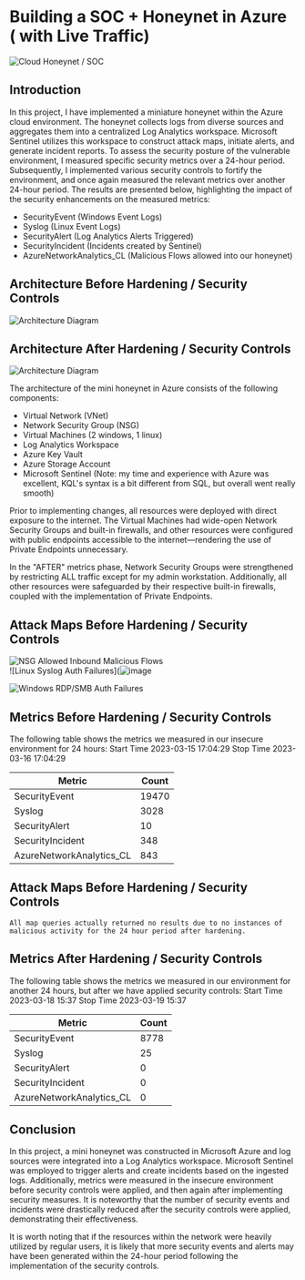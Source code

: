 # Building a SOC + Honeynet in Azure ( with Live Traffic)
![Cloud Honeynet / SOC](https://i.imgur.com/ZWxe03e.jpg)

## Introduction

In this project, I have implemented a miniature honeynet within the Azure cloud environment. The honeynet collects logs from diverse sources and aggregates them into a centralized Log Analytics workspace. Microsoft Sentinel utilizes this workspace to construct attack maps, initiate alerts, and generate incident reports. To assess the security posture of the vulnerable environment, I measured specific security metrics over a 24-hour period. Subsequently, I implemented various security controls to fortify the environment, and once again measured the relevant metrics over another 24-hour period. The results are presented below, highlighting the impact of the security enhancements on the measured metrics:

- SecurityEvent (Windows Event Logs)
- Syslog (Linux Event Logs)
- SecurityAlert (Log Analytics Alerts Triggered)
- SecurityIncident (Incidents created by Sentinel)
- AzureNetworkAnalytics_CL (Malicious Flows allowed into our honeynet)

## Architecture Before Hardening / Security Controls
![Architecture Diagram](https://i.imgur.com/aBDwnKb.jpg)

## Architecture After Hardening / Security Controls
![Architecture Diagram](https://i.imgur.com/YQNa9Pp.jpg)

The architecture of the mini honeynet in Azure consists of the following components:

- Virtual Network (VNet)
- Network Security Group (NSG)
- Virtual Machines (2 windows, 1 linux)
- Log Analytics Workspace
- Azure Key Vault
- Azure Storage Account
- Microsoft Sentinel (Note: my time and experience with Azure was excellent, KQL's syntax is a bit different from SQL, but overall went really smooth)


Prior to implementing changes, all resources were deployed with direct exposure to the internet. The Virtual Machines had wide-open Network Security Groups and built-in firewalls, and other resources were configured with public endpoints accessible to the internet—rendering the use of Private Endpoints unnecessary.

In the "AFTER" metrics phase, Network Security Groups were strengthened by restricting ALL traffic except for my admin workstation. Additionally, all other resources were safeguarded by their respective built-in firewalls, coupled with the implementation of Private Endpoints.

## Attack Maps Before Hardening / Security Controls
![NSG Allowed Inbound Malicious Flows](https://i.imgur.com/1qvswSX.png)<br>
![Linux Syslog Auth Failures](![image](https://github.com/whitehillnate/Azure-Soc/assets/148999138/7740c48b-b651-4998-a1e4-32dc7b5d781d)

![Windows RDP/SMB Auth Failures](https://i.imgur.com/ESr9Dlv.png)<br>

## Metrics Before Hardening / Security Controls

The following table shows the metrics we measured in our insecure environment for 24 hours:
Start Time 2023-03-15 17:04:29
Stop Time 2023-03-16 17:04:29

| Metric                   | Count
| ------------------------ | -----
| SecurityEvent            | 19470
| Syslog                   | 3028
| SecurityAlert            | 10
| SecurityIncident         | 348
| AzureNetworkAnalytics_CL | 843

## Attack Maps Before Hardening / Security Controls

```All map queries actually returned no results due to no instances of malicious activity for the 24 hour period after hardening.```

## Metrics After Hardening / Security Controls

The following table shows the metrics we measured in our environment for another 24 hours, but after we have applied security controls:
Start Time 2023-03-18 15:37
Stop Time	2023-03-19 15:37

| Metric                   | Count
| ------------------------ | -----
| SecurityEvent            | 8778
| Syslog                   | 25
| SecurityAlert            | 0
| SecurityIncident         | 0
| AzureNetworkAnalytics_CL | 0

## Conclusion

In this project, a mini honeynet was constructed in Microsoft Azure and log sources were integrated into a Log Analytics workspace. Microsoft Sentinel was employed to trigger alerts and create incidents based on the ingested logs. Additionally, metrics were measured in the insecure environment before security controls were applied, and then again after implementing security measures. It is noteworthy that the number of security events and incidents were drastically reduced after the security controls were applied, demonstrating their effectiveness.

It is worth noting that if the resources within the network were heavily utilized by regular users, it is likely that more security events and alerts may have been generated within the 24-hour period following the implementation of the security controls.
